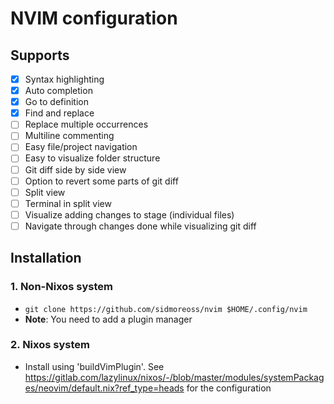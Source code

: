# NVIM configuration

## Supports

- [x] Syntax highlighting
- [x] Auto completion
- [x] Go to definition
- [x] Find and replace
- [ ] Replace multiple occurrences
- [ ] Multiline commenting
- [ ] Easy file/project navigation
- [ ] Easy to visualize folder structure
- [ ] Git diff side by side view
- [ ] Option to revert some parts of git diff
- [ ] Split view
- [ ] Terminal in split view
- [ ] Visualize adding changes to stage (individual files)
- [ ] Navigate through changes done while visualizing git diff

## Installation

### 1. Non-Nixos system

- ```git clone https://github.com/sidmoreoss/nvim $HOME/.config/nvim```
- **Note**: You need to add a plugin manager

### 2. Nixos system

- Install using 'buildVimPlugin'. See <https://gitlab.com/lazylinux/nixos/-/blob/master/modules/systemPackages/neovim/default.nix?ref_type=heads> for the configuration
  
